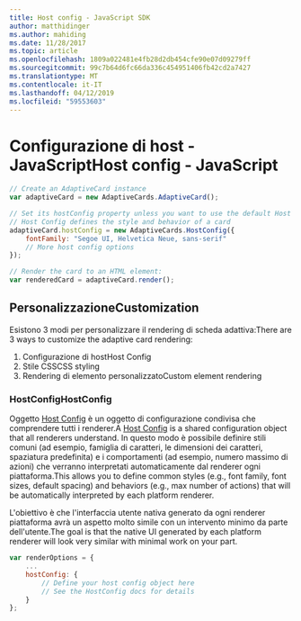 ```yaml
---
title: Host config - JavaScript SDK
author: matthidinger
ms.author: mahiding
ms.date: 11/28/2017
ms.topic: article
ms.openlocfilehash: 1809a022481e4fb28d2db454cfe90e07d09279ff
ms.sourcegitcommit: 99c7b64d6fc66da336c454951406fb42cd2a7427
ms.translationtype: MT
ms.contentlocale: it-IT
ms.lasthandoff: 04/12/2019
ms.locfileid: "59553603"
---
```

# <a name="host-config---javascript"></a><span data-ttu-id="19d22-102">Configurazione di host - JavaScript</span><span class="sxs-lookup"><span data-stu-id="19d22-102">Host config - JavaScript</span></span>

```js
// Create an AdaptiveCard instance
var adaptiveCard = new AdaptiveCards.AdaptiveCard();

// Set its hostConfig property unless you want to use the default Host Config
// Host Config defines the style and behavior of a card
adaptiveCard.hostConfig = new AdaptiveCards.HostConfig({
    fontFamily: "Segoe UI, Helvetica Neue, sans-serif"
    // More host config options
});

// Render the card to an HTML element:
var renderedCard = adaptiveCard.render();
```

## <a name="customization"></a><span data-ttu-id="19d22-103">Personalizzazione</span><span class="sxs-lookup"><span data-stu-id="19d22-103">Customization</span></span>

<span data-ttu-id="19d22-104">Esistono 3 modi per personalizzare il rendering di scheda adattiva:</span><span class="sxs-lookup"><span data-stu-id="19d22-104">There are 3 ways to customize the adaptive card rendering:</span></span> 
1. <span data-ttu-id="19d22-105">Configurazione di host</span><span class="sxs-lookup"><span data-stu-id="19d22-105">Host Config</span></span>
2. <span data-ttu-id="19d22-106">Stile CSS</span><span class="sxs-lookup"><span data-stu-id="19d22-106">CSS styling</span></span>
3. <span data-ttu-id="19d22-107">Rendering di elemento personalizzato</span><span class="sxs-lookup"><span data-stu-id="19d22-107">Custom element rendering</span></span>

### <a name="hostconfig"></a><span data-ttu-id="19d22-108">HostConfig</span><span class="sxs-lookup"><span data-stu-id="19d22-108">HostConfig</span></span> 

<span data-ttu-id="19d22-109">Oggetto [Host Config](../../../rendering-cards/host-config.md) è un oggetto di configurazione condivisa che comprendere tutti i renderer.</span><span class="sxs-lookup"><span data-stu-id="19d22-109">A [Host Config](../../../rendering-cards/host-config.md) is a shared configuration object that all renderers understand.</span></span> <span data-ttu-id="19d22-110">In questo modo è possibile definire stili comuni (ad esempio, famiglia di caratteri, le dimensioni dei caratteri, spaziatura predefinita) e i comportamenti (ad esempio, numero massimo di azioni) che verranno interpretati automaticamente dal renderer ogni piattaforma.</span><span class="sxs-lookup"><span data-stu-id="19d22-110">This allows you to define common styles (e.g., font family, font sizes, default spacing) and behaviors (e.g., max number of actions) that will be automatically interpreted by each platform renderer.</span></span> 

<span data-ttu-id="19d22-111">L'obiettivo è che l'interfaccia utente nativa generato da ogni renderer piattaforma avrà un aspetto molto simile con un intervento minimo da parte dell'utente.</span><span class="sxs-lookup"><span data-stu-id="19d22-111">The goal is that the native UI generated by each platform renderer will look very similar with minimal work on your part.</span></span>

```javascript
var renderOptions = {
    ...
    hostConfig: {
        // Define your host config object here
        // See the HostConfig docs for details
    }
};
```